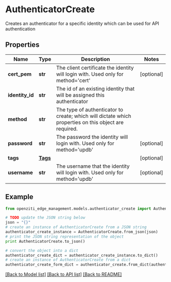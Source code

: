 # AuthenticatorCreate

Creates an authenticator for a specific identity which can be used for API authentication

## Properties
Name | Type | Description | Notes
------------ | ------------- | ------------- | -------------
**cert_pem** | **str** | The client certificate the identity will login with. Used only for method&#x3D;&#39;cert&#39; | [optional] 
**identity_id** | **str** | The id of an existing identity that will be assigned this authenticator | 
**method** | **str** | The type of authenticator to create; which will dictate which properties on this object are required. | 
**password** | **str** | The password the identity will login with. Used only for method&#x3D;&#39;updb&#39; | [optional] 
**tags** | [**Tags**](Tags.md) |  | [optional] 
**username** | **str** | The username that the identity will login with. Used only for method&#x3D;&#39;updb&#39; | [optional] 

## Example

```python
from openziti_edge_management.models.authenticator_create import AuthenticatorCreate

# TODO update the JSON string below
json = "{}"
# create an instance of AuthenticatorCreate from a JSON string
authenticator_create_instance = AuthenticatorCreate.from_json(json)
# print the JSON string representation of the object
print AuthenticatorCreate.to_json()

# convert the object into a dict
authenticator_create_dict = authenticator_create_instance.to_dict()
# create an instance of AuthenticatorCreate from a dict
authenticator_create_form_dict = authenticator_create.from_dict(authenticator_create_dict)
```
[[Back to Model list]](../README.md#documentation-for-models) [[Back to API list]](../README.md#documentation-for-api-endpoints) [[Back to README]](../README.md)


